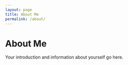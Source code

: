 ```yaml
---
layout: page
title: About Me
permalink: /about/
---
```


# About Me

Your introduction and information about yourself go here.
